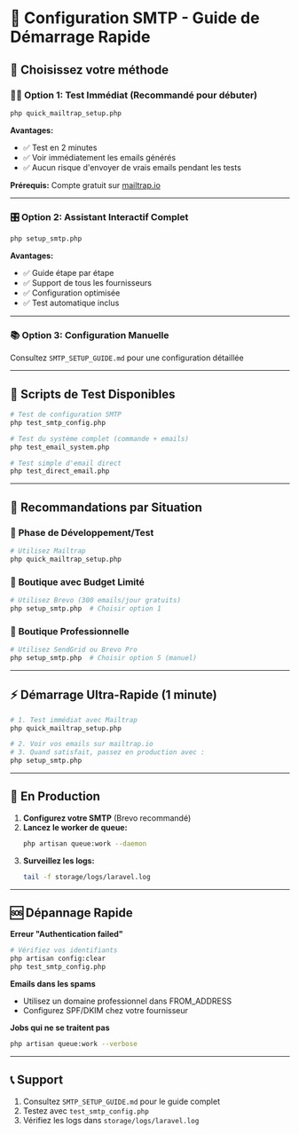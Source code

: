 # 🚀 Configuration SMTP - Guide de Démarrage Rapide

## 🎯 Choisissez votre méthode

### 🏃‍♂️ Option 1: Test Immédiat (Recommandé pour débuter)
```bash
php quick_mailtrap_setup.php
```
**Avantages:**
- ✅ Test en 2 minutes
- ✅ Voir immédiatement les emails générés
- ✅ Aucun risque d'envoyer de vrais emails pendant les tests

**Prérequis:** Compte gratuit sur [mailtrap.io](https://mailtrap.io)

---

### 🎛️ Option 2: Assistant Interactif Complet
```bash
php setup_smtp.php
```
**Avantages:**
- ✅ Guide étape par étape
- ✅ Support de tous les fournisseurs
- ✅ Configuration optimisée
- ✅ Test automatique inclus

---

### 📚 Option 3: Configuration Manuelle
Consultez `SMTP_SETUP_GUIDE.md` pour une configuration détaillée

---

## 🧪 Scripts de Test Disponibles

```bash
# Test de configuration SMTP
php test_smtp_config.php

# Test du système complet (commande + emails)
php test_email_system.php

# Test simple d'email direct
php test_direct_email.php
```

---

## 🎯 Recommandations par Situation

### 🧪 **Phase de Développement/Test**
```bash
# Utilisez Mailtrap
php quick_mailtrap_setup.php
```

### 🏢 **Boutique avec Budget Limité**
```bash
# Utilisez Brevo (300 emails/jour gratuits)
php setup_smtp.php  # Choisir option 1
```

### 🚀 **Boutique Professionnelle**
```bash
# Utilisez SendGrid ou Brevo Pro
php setup_smtp.php  # Choisir option 5 (manuel)
```

---

## ⚡ Démarrage Ultra-Rapide (1 minute)

```bash
# 1. Test immédiat avec Mailtrap
php quick_mailtrap_setup.php

# 2. Voir vos emails sur mailtrap.io
# 3. Quand satisfait, passez en production avec :
php setup_smtp.php
```

---

## 🔧 En Production

1. **Configurez votre SMTP** (Brevo recommandé)
2. **Lancez le worker de queue:**
   ```bash
   php artisan queue:work --daemon
   ```
3. **Surveillez les logs:**
   ```bash
   tail -f storage/logs/laravel.log
   ```

---

## 🆘 Dépannage Rapide

**Erreur "Authentication failed"**
```bash
# Vérifiez vos identifiants
php artisan config:clear
php test_smtp_config.php
```

**Emails dans les spams**
- Utilisez un domaine professionnel dans FROM_ADDRESS
- Configurez SPF/DKIM chez votre fournisseur

**Jobs qui ne se traitent pas**
```bash
php artisan queue:work --verbose
```

---

## 📞 Support

1. Consultez `SMTP_SETUP_GUIDE.md` pour le guide complet
2. Testez avec `test_smtp_config.php`
3. Vérifiez les logs dans `storage/logs/laravel.log`

